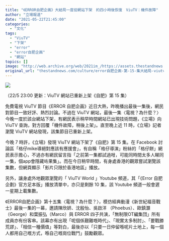 ```yaml
---
title: "《ERROR自肥企画》大結局一度從網站下架　約四小時後恢復　ViuTV：機件故障"
author: "立場報道"
date: "2021-05-22T21:45:00"
categories:
  - "文化"
tags:
  - "ViuTV"
  - "下架"
  - "error"
  - "error自肥企画"
  - "網站"
topics: []
image: "http://web.archive.org/web/2021im_/https://assets.thestandnews.com/media/photos/20210522-12_ocmig.png"
original_url: "thestandnews.com/culture/error自肥企画-第-15-集大結局-viutv-網站下架-viutv-機件故障-稍後上架"
---
```

![](http://web.archive.org/web/2021im_/https://assets.thestandnews.com/media/photos/20210522-12_ocmig.png)

（22/5 23:00 更新：ViuTV 網站已重新上架《自肥》第 15 集）

免費電視 ViuTV 節目《ERROR 自肥企画》近日大熱，昨晚播出最後一集後，網民對節目一致好評、熱烈討論。不過在 ViuTV 網站，最後一集〈電視？為什麼？〉今晚一度於該台網站下架，有網民表示稍早時間網站已出現技術問題，《立場》向 ViuTV 查詢，對方回覆「機件故障，稍後上架」。直至晚上近 11 時，《立場》記者瀏覽 ViuTV 網站發現，該集節目已重新上架。

今晚 7 時許，《立場》發現 ViuTV 網站下架了《自肥》第 15 集。在 Facebook 討論區「格仔mike導絕對應該有應援會」，有自稱「格仔導演」粉絲的「格仔餅」網民表示擔心，不過亦有網民留言指「之前第一集都試過咁，可能同時間太多人睇同一集，個app會隱藏咗果集」。而在今日稍早時間，有身處香港的觀眾嘗試瀏覽該集數，但網頁顯示「影片只限於香港地區」播放。

另外，讓身處外地觀眾瀏覽的「 ViuTV World 」Youtube 頻道，其「《Error 自肥企劃》官方足本版」播放清單中，亦只是剩餘 10 集，該 Youtube 頻道一般會遲一星期上載集數。

《ERROR自肥企画》第十五集〈電視？為什麼？〉，模仿經典動漫《新世紀福音戰士》最後一集的一幕，邀請陳欣妍、沈殷怡、吳啟洋 （Phoebus）、歐鎮灝（George）和葉振弘（Marco）與 ERROR 四子共演，「無制限OT編集団」所有成員亦有份客串。該幕亦有出現「呢個係艱難嘅時代」、「現實太多制肘」、「要戰勝荒謬」、「相信一種價值」等對白，最後亦以「只要一日仲留喺呢片土地上，每一個人都用自己嘅方式，喺自己嘅崗位戰鬥」鼓勵觀眾。